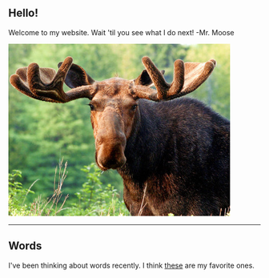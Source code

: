 ## Hello!

Welcome to my website. Wait 'til you see what I do next!
-Mr. Moose

![moose](moose.jpg)

------

## Words

I've been thinking about words recently. I think [these](https://mr-moose-adventures.github.io/words/) are my favorite ones.

